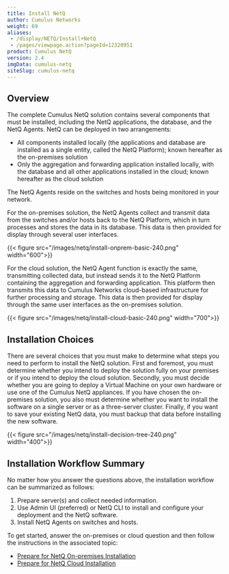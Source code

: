 ```yaml
---
title: Install NetQ
author: Cumulus Networks
weight: 69
aliases:
 - /display/NETQ/Install+NetQ
 - /pages/viewpage.action?pageId=12320951
product: Cumulus NetQ
version: 2.4
imgData: cumulus-netq
siteSlug: cumulus-netq
---
```


## Overview

The complete Cumulus NetQ solution contains several components that must be installed, including the NetQ applications, the database, and the NetQ Agents. NetQ can be deployed in two arrangements:

- All components installed locally (the applications and database are installed as a single entity, called the NetQ Platform); known hereafter as the on-premises solution
- Only the aggregation and forwarding application installed locally, with the database and all other applications installed in the cloud; known hereafter as the cloud solution

The NetQ Agents reside on the switches and hosts being monitored in your network.

For the on-premises solution, the NetQ Agents collect and transmit data from the switches and/or hosts back to the NetQ Platform, which in turn processes and stores the data in its database. This data is then provided for display through several user interfaces.

{{< figure src="/images/netq/install-onprem-basic-240.png" width="600">}}

For the cloud solution, the NetQ Agent function is exactly the same, transmitting collected data, but instead sends it to the NetQ Platform containing the aggregation and forwarding application. This platform then transmits this data to Cumulus Networks cloud-based infrastructure for further processing and storage. This data is then provided for display through the same user interfaces as the on-premises solution.

{{< figure src="/images/netq/install-cloud-basic-240.png" width="700">}}

## Installation Choices

There are several choices that you must make to determine what steps you need to perform to install the NetQ solution. First and foremost, you must determine whether you intend to deploy the solution fully on your premises or if you intend to deploy the cloud solution. Secondly, you must decide whether you are going to deploy a Virtual Machine on your own hardware or use one of the Cumulus NetQ appliances. If you have chosen the on-premises solution, you also must determine whether you want to install the software on a single server or as a three-server cluster. Finally, if you want to save your existing NetQ data, you must backup that data before installing the new software.

{{< figure src="/images/netq/install-decision-tree-240.png" width="400">}}

## Installation Workflow Summary

No matter how you answer the questions above, the installation workflow can be summarized as follows:

1. Prepare server(s) and collect needed information.
2. Use Admin UI (preferred) or NetQ CLI to install and configure your deployment and the NetQ software.
3. Install NetQ Agents on switches and hosts.

To get started, answer the on-premises or cloud question and then follow the instructions in the associated topic:

- [Prepare for NetQ On-premises Installation](../Install-NetQ/Prepare-NetQ-Onprem/)
- [Prepare for NetQ Cloud Installation](../Install-NetQ/Prepare-NetQ-Cloud/)
